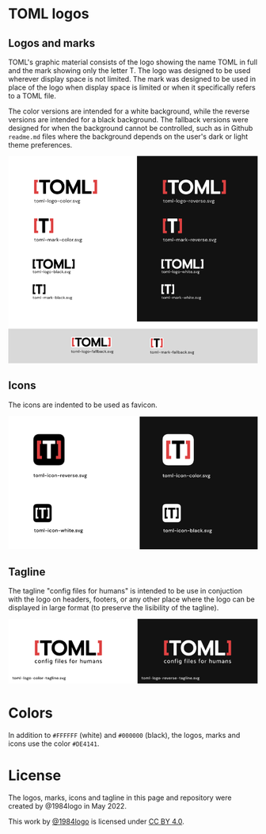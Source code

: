# TOML logos

## Logos and marks

TOML's graphic material consists of the logo showing the name TOML in full and
the mark showing only the letter T. The logo was designed to be used wherever
display space is not limited. The mark was designed to be used in place of the
logo when display space is limited or when it specifically refers to a TOML
file.

The color versions are intended for a white background, while the reverse
versions are intended for a black background. The fallback versions were
designed for when the background cannot be controlled, such as in Github
`readme.md` files where the background depends on the user's dark or light theme
preferences.

![toml-logos-list](./show/logos-list.png)

## Icons

The icons are indented to be used as favicon.

![toml-icon-list](./show/icon-list.png)

## Tagline

The tagline "config files for humans" is intended to be use in conjuction with
the logo on headers, footers, or any other place where the logo can be displayed
in large format (to preserve the lisibility of the tagline).

![toml-logos-tagline](./show/logos-tagline.png)

# Colors

In addition to `#FFFFFF` (white) and `#000000` (black), the logos, marks and
icons use the color `#DE4141`.

# License

The logos, marks, icons and tagline in this page and repository were created by
@1984logo in May 2022.

This work by [@1984logo](https://github.com/1984logo) is licensed under
[CC BY 4.0](http://creativecommons.org/licenses/by/4.0/?ref=chooser-v1).
